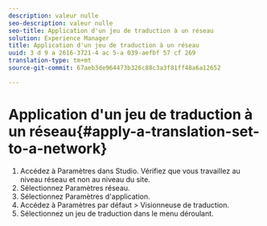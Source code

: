 ```yaml
---
description: valeur nulle
seo-description: valeur nulle
seo-title: Application d'un jeu de traduction à un réseau
solution: Experience Manager
title: Application d'un jeu de traduction à un réseau
uuid: 3 d 9 a 2616-3721-4 ac 5-a 039-aefbf 57 cf 269
translation-type: tm+mt
source-git-commit: 67aeb3de964473b326c88c3a3f81ff48a6a12652

---
```



# Application d'un jeu de traduction à un réseau{#apply-a-translation-set-to-a-network}

1. Accédez à Paramètres dans Studio. Vérifiez que vous travaillez au niveau réseau et non au niveau du site.
1. Sélectionnez Paramètres réseau.
1. Sélectionnez Paramètres d'application.
1. Accédez à Paramètres par défaut > Visionneuse de traduction.
1. Sélectionnez un jeu de traduction dans le menu déroulant.

